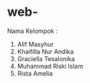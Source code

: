 # web-
Nama Kelompok :
1. Alif Masyhur
2. Khaifilla Nur Andika
3. Graciella Tesalonika
4. Muhammad Riski Islam
5. Rista Amelia
